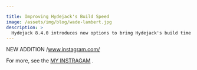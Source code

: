 ```yaml
---

title: Improving Hydejack's Build Speed
image: /assets/img/blog/wade-lambert.jpg
description: >
  Hydejack 8.4.0 introduces new options to bring Hydejack's build time in line with other Jekyll themes. 
---
```


NEW ADDITION /www.instagram.com/




For more, see the [MY INSTRAGAM](https://www.instagram.com/strangepulsar/) .
